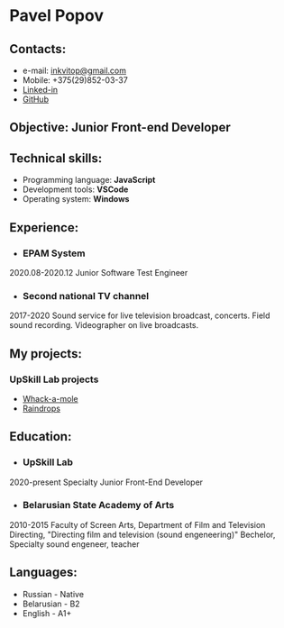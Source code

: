 # Pavel Popov #

## Contacts: ##
- e-mail: inkvitop@gmail.com
- Mobile: +375(29)852-03-37
- [Linked-in](https://www.linkedin.com/in/pavelpopovs/)
- [GitHub](https://github.com/inkvitop)

## Objective: Junior Front-end Developer ##

## Technical skills: ##
- Programming language: **JavaScript**
- Development tools: **VSCode**
- Operating system: **Windows**

## Experience: ##
- ### EPAM System ###
2020.08-2020.12
Junior Software Test Engineer

- ### Second national TV channel ###
2017-2020
Sound service for live television broadcast, concerts. Field sound recording. Videographer on live broadcasts.

## My projects: ##
### UpSkill Lab projects ###
-  [Whack-a-mole](https://github.com/inkvitop/RS-projects/tree/Whack-a-mole)
-  [Raindrops](https://github.com/inkvitop/RS-projects/tree/Raindrops)

## Education: ##
- ### UpSkill Lab ### 
2020-present
Specialty Junior Front-End Developer

- ### Belarusian State Academy of Arts ### 
2010-2015
Faculty of Screen Arts, Department of Film and Television Directing, "Directing film and television (sound engeneering)" Bechelor, Specialty sound engeneer, teacher

## Languages: ##
- Russian - Native
- Belarusian - B2
- English - A1+
